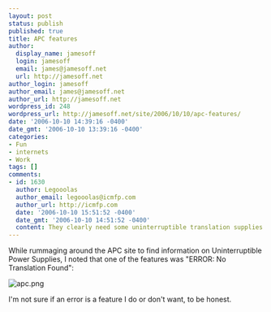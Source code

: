 ```yaml
---
layout: post
status: publish
published: true
title: APC features
author:
  display_name: jamesoff
  login: jamesoff
  email: james@jamesoff.net
  url: http://jamesoff.net
author_login: jamesoff
author_email: james@jamesoff.net
author_url: http://jamesoff.net
wordpress_id: 248
wordpress_url: http://jamesoff.net/site/2006/10/10/apc-features/
date: '2006-10-10 14:39:16 -0400'
date_gmt: '2006-10-10 13:39:16 -0400'
categories:
- Fun
- internets
- Work
tags: []
comments:
- id: 1630
  author: Legooolas
  author_email: legooolas@icmfp.com
  author_url: http://icmfp.com
  date: '2006-10-10 15:51:52 -0400'
  date_gmt: '2006-10-10 14:51:52 -0400'
  content: They clearly need some uninterruptible translation supplies too.
---
```

<p>While rummaging around the APC site to find information on Uninterruptible Power Supplies, I noted that one of the features was "ERROR: No Translation Found":</p>
<p><img id="image255" src="http:&#47;&#47;blog.jamesoff.net&#47;wp-content&#47;uploads&#47;2006&#47;10&#47;apc.png" alt="apc.png" &#47;></p>
<p>I'm not sure if an error is a feature I do or don't want, to be honest.</p>
